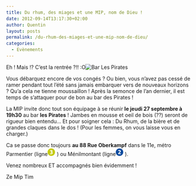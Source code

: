 ```yaml
---
title: Du rhum, des miages et une MIP, nom de Dieu !
date: 2012-09-14T13:17:30+02:00
author: Quentin
layout: posts
permalink: /du-rhum-des-miages-et-une-mip-nom-de-dieu/
categories:
  - Evènements
---
```

Eh ! Mais !? C&#8217;est la rentrée ?!! :O<img src="/assets/uploads/2012/09/bar-pirates-150x150.png" alt="Bar Les Pirates" title="Bar Les Pirates" width="150" height="150" class="alignright size-thumbnail wp-image-1182" srcset="/assets/uploads/2012/09/bar-pirates-150x150.png 150w, /assets/uploads/2012/09/bar-pirates-100x100.png 100w" sizes="(max-width: 150px) 100vw, 150px" />

Vous débarquez encore de vos congés ? Ou bien, vous n&#8217;avez pas cessé de ramer pendant tout l&#8217;été sans jamais embarquer vers de nouveaux horizons ? Qu&#8217;a cela ne tienne moussaillon ! Après la semonce de l&#8217;an dernier, il est temps de s&#8217;attaquer pour de bon au bar des Pirates !

La MIP invite donc tout son équipage à se réunir **le jeudi 27 septembre à 19h30** au bar **les Pirates** ! Jambes en mousse et oeil de bois (??) seront de rigueur bien entendu&#8230; Et pour soigner cela : Du Rhum, de la bière et de grandes claques dans le dos ! (Pour les femmes, on vous laisse vous en charger.)

Ca se passe donc toujours **au 88 Rue Oberkampf** dans le 11e, métro Parmentier (ligne<img src="/assets/uploads/2010/10/m3.gif" alt="" title="m3" width="21" height="21" class="alignnone size-full wp-image-271" /> ) ou Ménilmontant (ligne<img src="/assets/uploads/2010/10/m2.gif" alt="Ligne 2" title="m2" width="21" height="21" class="alignnone size-full wp-image-258" /> ).

Venez nombreux ET accompagnés bien évidemment !

Ze Mip Tim

